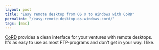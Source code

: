 ```yaml
---
layout: post
title: "Easy remote desktop from OS X to Windows with CoRD"
permalink: "/easy-remote-desktop-os-windows-cord/"
tags: [mac]
---
```


<a href="http://cord.sourceforge.net/">CoRD</a> provides a clean interface for your ventures with remote desktops. It's as easy to use as most FTP-programs and don't get in your way. I like.
